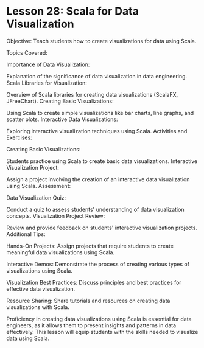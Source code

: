 # Lesson 28: Scala for Data Visualization

Objective: Teach students how to create visualizations for data using Scala.

Topics Covered:

Importance of Data Visualization:

Explanation of the significance of data visualization in data engineering.
Scala Libraries for Visualization:

Overview of Scala libraries for creating data visualizations (ScalaFX, JFreeChart).
Creating Basic Visualizations:

Using Scala to create simple visualizations like bar charts, line graphs, and scatter plots.
Interactive Data Visualizations:

Exploring interactive visualization techniques using Scala.
Activities and Exercises:

Creating Basic Visualizations:

Students practice using Scala to create basic data visualizations.
Interactive Visualization Project:

Assign a project involving the creation of an interactive data visualization using Scala.
Assessment:

Data Visualization Quiz:

Conduct a quiz to assess students' understanding of data visualization concepts.
Visualization Project Review:

Review and provide feedback on students' interactive visualization projects.
Additional Tips:

Hands-On Projects: Assign projects that require students to create meaningful data visualizations using Scala.

Interactive Demos: Demonstrate the process of creating various types of visualizations using Scala.

Visualization Best Practices: Discuss principles and best practices for effective data visualization.

Resource Sharing: Share tutorials and resources on creating data visualizations with Scala.

Proficiency in creating data visualizations using Scala is essential for data engineers, as it allows them to present insights and patterns in data effectively. This lesson will equip students with the skills needed to visualize data using Scala.
